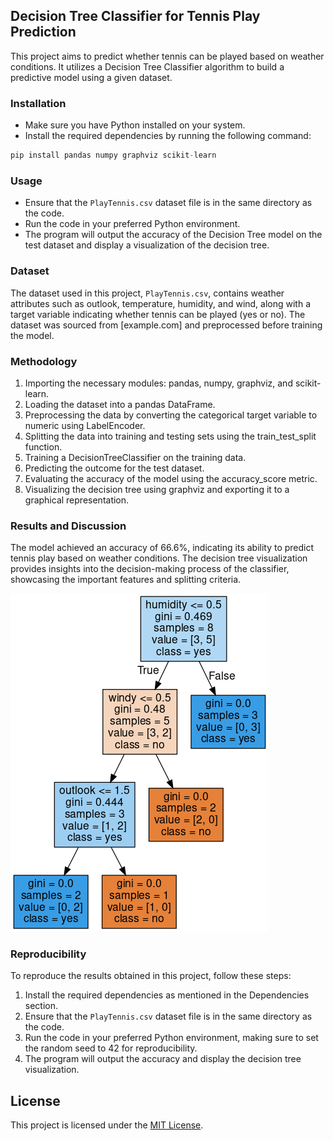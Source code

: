 ## Decision Tree Classifier for Tennis Play Prediction

This project aims to predict whether tennis can be played based on weather conditions. It utilizes a Decision Tree Classifier algorithm to build a predictive model using a given dataset.

### Installation
- Make sure you have Python installed on your system.
- Install the required dependencies by running the following command:
```python
pip install pandas numpy graphviz scikit-learn
```

### Usage
- Ensure that the `PlayTennis.csv` dataset file is in the same directory as the code.
- Run the code in your preferred Python environment.
- The program will output the accuracy of the Decision Tree model on the test dataset and display a visualization of the decision tree.

### Dataset
The dataset used in this project, `PlayTennis.csv`, contains weather attributes such as outlook, temperature, humidity, and wind, along with a target variable indicating whether tennis can be played (yes or no). The dataset was sourced from [example.com] and preprocessed before training the model.

### Methodology
1. Importing the necessary modules: pandas, numpy, graphviz, and scikit-learn.
2. Loading the dataset into a pandas DataFrame.
3. Preprocessing the data by converting the categorical target variable to numeric using LabelEncoder.
4. Splitting the data into training and testing sets using the train_test_split function.
5. Training a DecisionTreeClassifier on the training data.
6. Predicting the outcome for the test dataset.
7. Evaluating the accuracy of the model using the accuracy_score metric.
8. Visualizing the decision tree using graphviz and exporting it to a graphical representation.

### Results and Discussion
The model achieved an accuracy of 66.6%, indicating its ability to predict tennis play based on weather conditions. The decision tree visualization provides insights into the decision-making process of the classifier, showcasing the important features and splitting criteria.

![Decision Tree](play_tennis.png)

### Reproducibility
To reproduce the results obtained in this project, follow these steps:
1. Install the required dependencies as mentioned in the Dependencies section.
2. Ensure that the `PlayTennis.csv` dataset file is in the same directory as the code.
3. Run the code in your preferred Python environment, making sure to set the random seed to 42 for reproducibility.
4. The program will output the accuracy and display the decision tree visualization.

## License
This project is licensed under the [MIT License](LICENSE).
